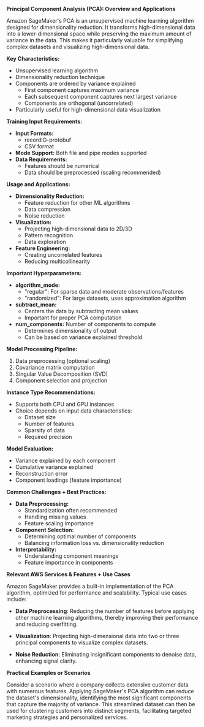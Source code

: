 **Principal Component Analysis (PCA): Overview and Applications**

Amazon SageMaker's PCA is an unsupervised machine learning algorithm designed for dimensionality reduction. It transforms high-dimensional data into a lower-dimensional space while preserving the maximum amount of variance in the data. This makes it particularly valuable for simplifying complex datasets and visualizing high-dimensional data.

**Key Characteristics:**

- Unsupervised learning algorithm
- Dimensionality reduction technique
- Components are ordered by variance explained
  - First component captures maximum variance
  - Each subsequent component captures next largest variance
  - Components are orthogonal (uncorrelated)
- Particularly useful for high-dimensional data visualization

**Training Input Requirements:**

- **Input Formats:**
  - recordIO-protobuf
  - CSV format
- **Mode Support:** Both file and pipe modes supported
- **Data Requirements:**
  - Features should be numerical
  - Data should be preprocessed (scaling recommended)

**Usage and Applications:**

- **Dimensionality Reduction:**
  - Feature reduction for other ML algorithms
  - Data compression
  - Noise reduction
- **Visualization:**
  - Projecting high-dimensional data to 2D/3D
  - Pattern recognition
  - Data exploration
- **Feature Engineering:**
  - Creating uncorrelated features
  - Reducing multicollinearity

**Important Hyperparameters:**

- **algorithm_mode:**
  - "regular": For sparse data and moderate observations/features
  - "randomized": For large datasets, uses approximation algorithm
- **subtract_mean:**
  - Centers the data by subtracting mean values
  - Important for proper PCA computation
- **num_components:** Number of components to compute
  - Determines dimensionality of output
  - Can be based on variance explained threshold

**Model Processing Pipeline:**

1. Data preprocessing (optional scaling)
2. Covariance matrix computation
3. Singular Value Decomposition (SVD)
4. Component selection and projection

**Instance Type Recommendations:**

- Supports both CPU and GPU instances
- Choice depends on input data characteristics:
  - Dataset size
  - Number of features
  - Sparsity of data
  - Required precision

**Model Evaluation:**

- Variance explained by each component
- Cumulative variance explained
- Reconstruction error
- Component loadings (feature importance)

**Common Challenges + Best Practices:**

- **Data Preprocessing:**
  - Standardization often recommended
  - Handling missing values
  - Feature scaling importance
- **Component Selection:**
  - Determining optimal number of components
  - Balancing information loss vs. dimensionality reduction
- **Interpretability:**
  - Understanding component meanings
  - Feature importance in components

**Relevant AWS Services & Features + Use Cases**

Amazon SageMaker provides a built-in implementation of the PCA algorithm, optimized for performance and scalability. Typical use cases include:

- **Data Preprocessing**: Reducing the number of features before applying other machine learning algorithms, thereby improving their performance and reducing overfitting.

- **Visualization**: Projecting high-dimensional data into two or three principal components to visualize complex datasets.

- **Noise Reduction**: Eliminating insignificant components to denoise data, enhancing signal clarity.

**Practical Examples or Scenarios**

Consider a scenario where a company collects extensive customer data with numerous features. Applying SageMaker's PCA algorithm can reduce the dataset's dimensionality, identifying the most significant components that capture the majority of variance. This streamlined dataset can then be used for clustering customers into distinct segments, facilitating targeted marketing strategies and personalized services.
